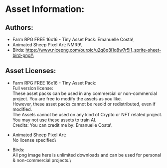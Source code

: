 # Asset Information:

## Authors:

- Farm RPG FREE 16x16 - Tiny Asset Pack: Emanuelle Costa\
- Animated Sheep Pixel Art: NMR9\
- Birds: https://www.nicepng.com/ourpic/u2q8q8i1q8w7r5i1_sprite-sheet-bird-png/\
      
## Asset Licenses:

- Farm RPG FREE 16x16 - Tiny Asset Pack:\
        Full version license:\
            These asset packs can be used in any commercial or non-commercial project. You are free to modify the assets as you like. \
            However, these asset packs cannot be resold or redistributed, even if modified. \
            The Assets cannot be used on any kind of Crypto or NFT related project.\
            You may not use these assets to train AI.\
            Credits: You can credit me by: Emanuelle Costa\
  
- Animated Sheep Pixel Art:\
        No license specified\
  
- Birds:\
        All png image here is unlimited downloads and can be used for personal & non-commercial projects.\

